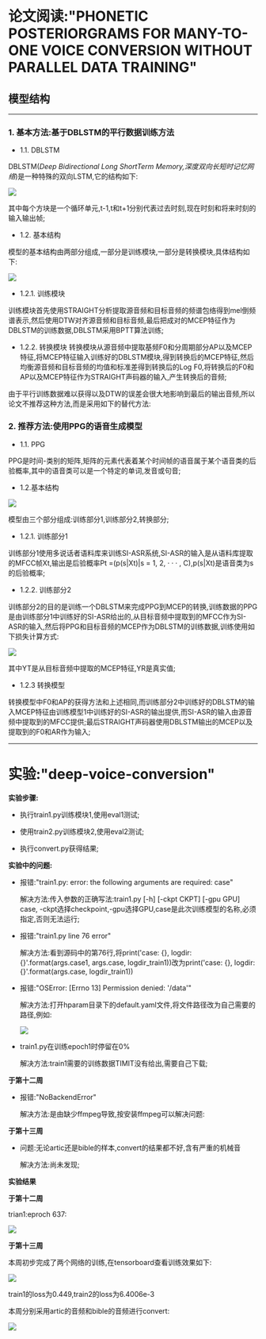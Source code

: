 # 论文阅读:"PHONETIC POSTERIORGRAMS FOR MANY-TO-ONE VOICE CONVERSION WITHOUT PARALLEL DATA TRAINING"

## 模型结构

---

### 1. 基本方法:基于DBLSTM的平行数据训练方法

 * 1.1. DBLSTM

DBLSTM(*Deep Bidirectional Long ShortTerm Memory,深度双向长短时记忆网络*)是一种特殊的双向LSTM,它的结构如下:

![](https://github.com/sysu16340234/-PHONETIC-POSTERIORGRAMS-FOR-MANY-TO-ONE-VOICE-CONVERSION-WITHOUT-PARALLEL-DATA-TRAINING-/blob/master/pics/DBLSTM.png?raw=true)

其中每个方块是一个循环单元,t-1,t和t+1分别代表过去时刻,现在时刻和将来时刻的输入输出帧;

 * 1.2. 基本结构

模型的基本结构由两部分组成,一部分是训练模块,一部分是转换模块,具体结构如下:

![](https://github.com/sysu16340234/-PHONETIC-POSTERIORGRAMS-FOR-MANY-TO-ONE-VOICE-CONVERSION-WITHOUT-PARALLEL-DATA-TRAINING-/blob/master/pics/DBLSTMNetWork.png?raw=true)

   - 1.2.1. 训练模块

训练模块首先使用STRAIGHT分析提取源音频和目标音频的频谱包络得到mel倒频谱表示,然后使用DTW对齐源音频和目标音频,最后把成对的MCEP特征作为DBLSTM的训练数据,DBLSTM采用BPTT算法训练;

   - 1.2.2. 转换模块
转换模块从源音频中提取基频F0和分周期部分AP以及MCEP特征,将MCEP特征输入训练好的DBLSTM模块,得到转换后的MCEP特征,然后均衡源音频和目标音频的均值和标准差得到转换后的Log F0,将转换后的F0和AP以及MCEP特征作为STRAIGHT声码器的输入,产生转换后的音频;

由于平行训练数据难以获得以及DTW的误差会很大地影响到最后的输出音频,所以论文不推荐这种方法,而是采用如下的替代方法:

### 2. 推荐方法:使用PPG的语音生成模型

* 1.1. PPG

PPG是时间-类别的矩阵,矩阵的元素代表着某个时间帧的语音属于某个语音类的后验概率,其中的语音类可以是一个特定的单词,发音或句音;

* 1.2.基本结构

![](https://github.com/sysu16340234/-PHONETIC-POSTERIORGRAMS-FOR-MANY-TO-ONE-VOICE-CONVERSION-WITHOUT-PARALLEL-DATA-TRAINING-/blob/master/pics/VCwithPPGs.png?raw=true)

模型由三个部分组成:训练部分1,训练部分2,转换部分;
  - 1.2.1. 训练部分1
  
  训练部分1使用多说话者语料库来训练SI-ASR系统,SI-ASR的输入是从语料库提取的MFCC帧Xt,输出是后验概率Pt =(p(s|Xt)|s = 1, 2, · · · , C),p(s|Xt)是语音类为s的后验概率;
  - 1.2.2. 训练部分2
  
  训练部分2的目的是训练一个DBLSTM来完成PPG到MCEP的转换,训练数据的PPG是由训练部分1中训练好的SI-ASR给出的,从目标音频中提取到的MFCC作为SI-ASR的输入,然后将PPG和目标音频的MCEP作为DBLSTM的训练数据,训练使用如下损失计算方式:
  
  ![](https://github.com/sysu16340234/-PHONETIC-POSTERIORGRAMS-FOR-MANY-TO-ONE-VOICE-CONVERSION-WITHOUT-PARALLEL-DATA-TRAINING-/blob/master/pics/loss.png?raw=true)
  
  其中YT是从目标音频中提取的MCEP特征,YR是真实值;
  
  - 1.2.3 转换模型
  
  转换模型中F0和AP的获得方法和上述相同,而训练部分2中训练好的DBLSTM的输入MCEP特征由训练模型1中训练好的SI-ASR的输出提供,而SI-ASR的输入由源音频中提取到的MFCC提供;最后STRAIGHT声码器使用DBLSTM输出的MCEP以及提取到的F0和AR作为输入;
  
  
---
# 实验:"deep-voice-conversion"

**实验步骤:**

* 执行train1.py训练模块1,使用eval1测试;

* 使用train2.py训练模块2,使用eval2测试;

* 执行convert.py获得结果;

**实验中的问题:**

* 报错:"train1.py: error: the following arguments are required: case"
  
  解决方法:传入参数的正确写法:train1.py [-h] [-ckpt CKPT] [-gpu GPU] case, -ckpt选择checkpoint,-gpu选择GPU,case是此次训练模型的名称,必须指定,否则无法运行;
  
* 报错:"train1.py line 76 error"

  解决方法:看到源码中的第76行,将print('case: {}, logdir: {}'.format(args.case1, args.case, logdir_train1))改为print('case: {}, logdir: {}'.format(args.case, logdir_train1))
  
* 报错:"OSError: [Errno 13] Permission denied: '/data'"

   解决方法:打开hparam目录下的default.yaml文件,将文件路径改为自己需要的路径,例如:
   
   ![](https://github.com/sysu16340234/-PHONETIC-POSTERIORGRAMS-FOR-MANY-TO-ONE-VOICE-CONVERSION-WITHOUT-PARALLEL-DATA-TRAINING-/blob/master/pics/path.png?raw=true)
   
   
* train1.py在训练epoch1时停留在0%

   解决方法:train1需要的训练数据TIMIT没有给出,需要自己下载;

**于第十二周**

* 报错:"NoBackendError"

   解决方法:是由缺少ffmpeg导致,按安装ffmpeg可以解决问题:
   
**于第十三周**

* 问题:无论artic还是bible的样本,convert的结果都不好,含有严重的机械音

   解决方法:尚未发现;
   
   
 **实验结果**
 
 **于第十二周**
 
 trian1:eproch 637:
 
 ![](https://github.com/sysu16340234/-PHONETIC-POSTERIORGRAMS-FOR-MANY-TO-ONE-VOICE-CONVERSION-WITHOUT-PARALLEL-DATA-TRAINING-/blob/master/pics/week12training.png?raw=true)
 
 **于第十三周**
 
 本周初步完成了两个网络的训练,在tensorboard查看训练效果如下:
 
 
 ![](https://github.com/sysu16340234/-PHONETIC-POSTERIORGRAMS-FOR-MANY-TO-ONE-VOICE-CONVERSION-WITHOUT-PARALLEL-DATA-TRAINING-/blob/master/tensorboard.png?raw=true)
 
 train1的loss为0.449,train2的loss为6.4006e-3
 
 本周分别采用artic的音频和bible的音频进行convert:
 
 ![](https://github.com/sysu16340234/-PHONETIC-POSTERIORGRAMS-FOR-MANY-TO-ONE-VOICE-CONVERSION-WITHOUT-PARALLEL-DATA-TRAINING-/blob/master/pics/convert.png?raw=true)
 








  
